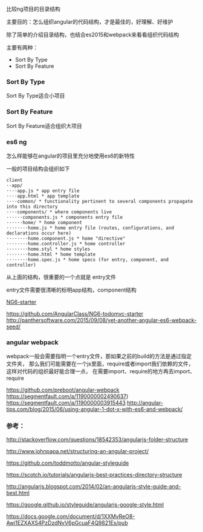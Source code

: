比较ng项目的目录结构

主要目的：怎么组织angular的代码结构，才是最佳的，好理解、好维护

除了简单的介绍目录结构，也结合es2015和webpack来看看组织代码结构

主要有两种：
* Sort By Type
* Sort By Feature

### Sort By Type
Sort By Type适合小项目

### Sort By Feature
Sort By Feature适合组织大项目

### es6 ng
怎么样能够在angular的项目里充分地使用es6的新特性

一般的项目结构会组织如下

```
client
⋅⋅app/
⋅⋅⋅⋅app.js * app entry file
⋅⋅⋅⋅app.html * app template
⋅⋅⋅⋅common/ * functionality pertinent to several components propagate into this directory
⋅⋅⋅⋅components/ * where components live
⋅⋅⋅⋅⋅⋅components.js * components entry file
⋅⋅⋅⋅⋅⋅home/ * home component
⋅⋅⋅⋅⋅⋅⋅⋅home.js * home entry file (routes, configurations, and declarations occur here)
⋅⋅⋅⋅⋅⋅⋅⋅home.component.js * home "directive"
⋅⋅⋅⋅⋅⋅⋅⋅home.controller.js * home controller
⋅⋅⋅⋅⋅⋅⋅⋅home.styl * home styles
⋅⋅⋅⋅⋅⋅⋅⋅home.html * home template
⋅⋅⋅⋅⋅⋅⋅⋅home.spec.js * home specs (for entry, component, and controller)
```

从上面的结构，很重要的一个点就是 entry文件

entry文件需要很清晰的标明app结构，component结构

[NG6-starter](https://angularclass.github.io/NG6-starter/)

https://github.com/AngularClass/NG6-todomvc-starter
http://panthersoftware.com/2015/09/08/yet-another-angular-es6-webpack-seed/

### angular webpack
webpack一般会需要指明一个entry文件，那如果之前的build的方法是通过指定文件夹，
那么我们可能需要在一个js里面，require或者import我们依赖的文件，这样对代码的组织最好能合理一点，
在需要import、require的地方再去import、require

https://github.com/preboot/angular-webpack
https://segmentfault.com/a/1190000002490637)
https://segmentfault.com/a/1190000003915443
http://angular-tips.com/blog/2015/06/using-angular-1-dot-x-with-es6-and-webpack/

### 参考：
http://stackoverflow.com/questions/18542353/angularjs-folder-structure

http://www.johnpapa.net/structuring-an-angular-project/

https://github.com/toddmotto/angular-styleguide

https://scotch.io/tutorials/angularjs-best-practices-directory-structure

http://angularjs.blogspot.com/2014/02/an-angularjs-style-guide-and-best.html

https://google.github.io/styleguide/angularjs-google-style.html

https://docs.google.com/document/d/1XXMvReO8-Awi1EZXAXS4PzDzdNvV6pGcuaF4Q9821Es/pub

